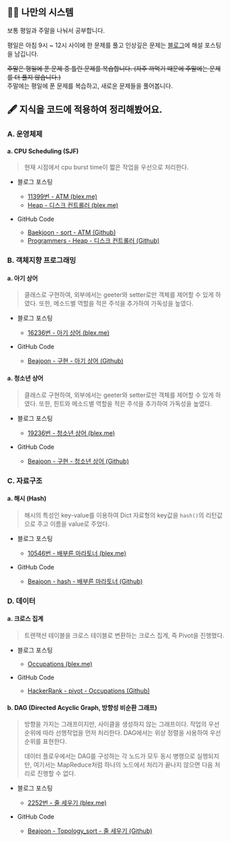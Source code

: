 ## 🏋️‍♂️ 나만의 시스템

보통 평일과 주말을 나눠서 공부합니다.

평일은 아침 9시 ~ 12시 사이에 한 문제를 풀고 인상깊은 문제는 [블로그](https://blex.me/@mildsalmon/%EC%95%8C%EA%B3%A0%EB%A6%AC%EC%A6%98-%EC%9E%90%EB%A3%8C%EA%B5%AC%EC%A1%B0%EC%97%90-%EB%8C%80%ED%95%B4-%EA%B3%B5%EB%B6%80%ED%95%B4%EB%B3%B4%EC%9E%90)에 해설 포스팅을 남깁니다.

~~주말은 평일에 푼 문제 중 틀린 문제를 복습합니다. (자주 까먹기 때문에 주말에는 문제를 더 풀지 않습니다.)~~  
주말에는 평일에 푼 문제를 복습하고, 새로운 문제들을 풀어봅니다.


## 🖋 지식을 코드에 적용하여 정리해봤어요.

### A. 운영체제

#### a. CPU Scheduling (SJF)

> 현재 시점에서 cpu burst time이 짧은 작업을 우선으로 처리한다.

- 블로그 포스팅

    - [11399번 - ATM (blex.me)](https://blex.me/@mildsalmon/11399%EB%B2%88-atm)
    - [Heap - 디스크 컨트롤러 (blex.me)](https://blex.me/@mildsalmon/heap-%EB%94%94%EC%8A%A4%ED%81%AC-%EC%BB%A8%ED%8A%B8%EB%A1%A4%EB%9F%AC)

- GitHub Code

    - [Baekjoon - sort - ATM (Github)](https://github.com/mildsalmon/CodingTest-Study/commit/ad8ea9e4cfbecaff44884b85da72221c2acd7b90#diff-f70a24eb102c486bd68b329c4fc0d9c6cdf9e712426fceb10d80ad792c45a0d6)
    - [Programmers - Heap - 디스크 컨트롤러 (Github)](https://github.com/mildsalmon/CodingTest-Study/commits/master/1_PS/3_programmers/Level%203/Heap/%EB%94%94%EC%8A%A4%ED%81%AC%20%EC%BB%A8%ED%8A%B8%EB%A1%A4%EB%9F%AC.py)

### B. 객체지향 프로그래밍

#### a. 아기 상어

> 클래스로 구현하여, 외부에서는 geeter와 setter로만 객체를 제어할 수 있게 하였다. 또한, 메소드별 역할을 적은 주석을 추가하여 가독성을 높였다.

- 블로그 포스팅

    - [16236번 - 아기 상어 (blex.me)](https://blex.me/@mildsalmon/chap-19-%EC%82%BC%EC%84%B1%EC%A0%84%EC%9E%90-%EA%B8%B0%EC%B6%9C%EB%AC%B8%EC%A0%9C-q46-%EC%95%84%EA%B8%B0-%EC%83%81%EC%96%B4)

- GitHub Code

    - [Beajoon - 구현 - 아기 상어 (Github)](https://github.com/mildsalmon/CodingTest-Study/commits/master/1.%20PS/1.%20%EC%9D%B4%EA%B2%83%EC%9D%B4%20%EC%BD%94%EB%94%A9%20%ED%85%8C%EC%8A%A4%ED%8A%B8%EB%8B%A4%20with%20%ED%8C%8C%EC%9D%B4%EC%8D%AC/Ch19/Q46_%EC%95%84%EA%B8%B0%20%EC%83%81%EC%96%B4.py)

#### a. 청소년 상어

> 클래스로 구현하여, 외부에서는 geeter와 setter로만 객체를 제어할 수 있게 하였다. 또한, 힌트와 메소드별 역할을 적은 주석을 추가하여 가독성을 높였다.

- 블로그 포스팅

    - [19236번 - 청소년 상어 (blex.me)](https://blex.me/@mildsalmon/chap-19-%EC%82%BC%EC%84%B1%EC%A0%84%EC%9E%90-%EA%B8%B0%EC%B6%9C%EB%AC%B8%EC%A0%9C-q47-%EC%B2%AD%EC%86%8C%EB%85%84-%EC%83%81%EC%96%B4)

- GitHub Code

    - [Beajoon - 구현 - 청소년 상어 (Github)](https://github.com/mildsalmon/CodingTest-Study/commits/master/1.%20PS/1.%20%EC%9D%B4%EA%B2%83%EC%9D%B4%20%EC%BD%94%EB%94%A9%20%ED%85%8C%EC%8A%A4%ED%8A%B8%EB%8B%A4%20with%20%ED%8C%8C%EC%9D%B4%EC%8D%AC/Ch19/Q47_%EC%B2%AD%EC%86%8C%EB%85%84%20%EC%83%81%EC%96%B4.py)

### C. 자료구조

#### a. 해시 (Hash)

> 해시의 특성인 key-value를 이용하여 Dict 자료형의 key값을 `hash()`의 리턴값으로 주고 이름을 value로 주었다.

- 블로그 포스팅

    - [10546번 - 배부른 마라토너 (blex.me)](https://blex.me/@mildsalmon/10546%EB%B2%88-%EB%B0%B0%EB%B6%80%EB%A5%B8-%EB%A7%88%EB%9D%BC%ED%86%A0%EB%84%88)

- GitHub Code

    - [Beajoon - hash - 배부른 마라토너 (Github)](https://github.com/mildsalmon/CodingTest-Study/commits/master/1.%20PS/2.%20%EB%B0%B1%EC%A4%80/2.%20%EC%8B%A4%EB%B2%84/4/10546.py)

### D. 데이터

#### a. 크로스 집계

> 트랜잭션 테이블을 크로스 테이블로 변환하는 크로스 집계, 즉 Pivot을 진행했다.

- 블로그 포스팅

    - [Occupations (blex.me)](https://blex.me/@mildsalmon/occupations)

- GitHub Code

    - [HackerRank - pivot - Occupations (Github)](https://github.com/mildsalmon/CodingTest-Study/commits/master/2.%20SQL/2.%20HackerRank/2.%20Medium/Occupations.sql)

#### b. DAG (Directed Acyclic Graph, 방향성 비순환 그래프)

> 방향을 가지는 그래프이지만, 사이클을 생성하지 않는 그래프이다. 작업의 우선순위에 따라 선행작업을 먼저 처리한다. DAG에서는 위상 정렬을 사용하여 우선순위를 표현한다. 
> 
> 데이터 플로우에서는 DAG를 구성하는 각 노드가 모두 동시 병행으로 실행되지만, 여기서는 MapReduce처럼 하나의 노드에서 처리가 끝나지 않으면 다음 처리로 진행할 수 없다.

- 블로그 포스팅

    - [2252번 - 줄 세우기 (blex.me)](https://blex.me/@mildsalmon/2252%EB%B2%88-%EC%A4%84-%EC%84%B8%EC%9A%B0%EA%B8%B0)

- GitHub Code

    - [Beajoon - Topology_sort - 줄 세우기 (Github)](https://github.com/mildsalmon/CodingTest-Study/commits/master/1_PS/2_baekjoon_online_judge/3_Gold/3/2252.py)

